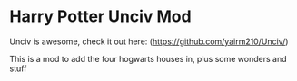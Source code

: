 # Harry Potter Unciv Mod

Unciv is awesome, check it out here: (https://github.com/yairm210/Unciv/)

This is a mod to add the four hogwarts houses in, plus some wonders and stuff
